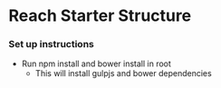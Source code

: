 # Reach Starter Structure

### Set up instructions

- Run npm install and bower install in root
  - This will install gulpjs and bower dependencies
